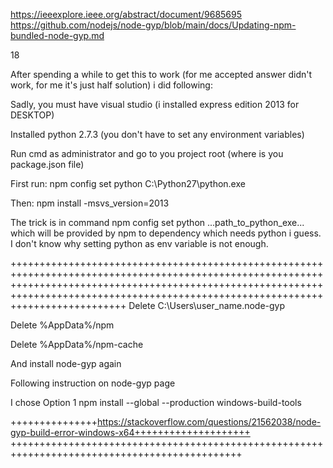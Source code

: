 https://ieeexplore.ieee.org/abstract/document/9685695
https://github.com/nodejs/node-gyp/blob/main/docs/Updating-npm-bundled-node-gyp.md



18

After spending a while to get this to work (for me accepted answer didn't work, for me it's just half solution) i did following:

Sadly, you must have visual studio (i installed express edition 2013 for DESKTOP)

Installed python 2.7.3 (you don't have to set any environment variables)

Run cmd as administrator and go to you project root (where is you package.json file)

First run: npm config set python C:\Python27\python.exe

Then: npm install -msvs_version=2013

The trick is in command npm config set python ...path_to_python_exe... which will be provided by npm to dependency which needs python i guess. I don't know why setting python as env variable is not enough.



++++++++++++++++++++++++++++++++++++++++++++++++++++++++++++++++++++++++++++++++++++++++++++++++++++++++++++++++++++++++++++++++++++++++++++++++++++++++++++++++++++++++++++++++++++++++++++++++++++++++++++++++++++++++++++++++++++++++++++
Delete C:\Users\user_name\.node-gyp

Delete %AppData%/npm

Delete %AppData%/npm-cache

And install node-gyp again

Following instruction on node-gyp page

I chose Option 1 npm install --global --production windows-build-tools

+++++++++++++++https://stackoverflow.com/questions/21562038/node-gyp-build-error-windows-x64++++++++++++++++++++
++++++++++++++++++++++++++++++++++++++++++++++++++++++++++++++++++++++++++++++++++++++++++++++
